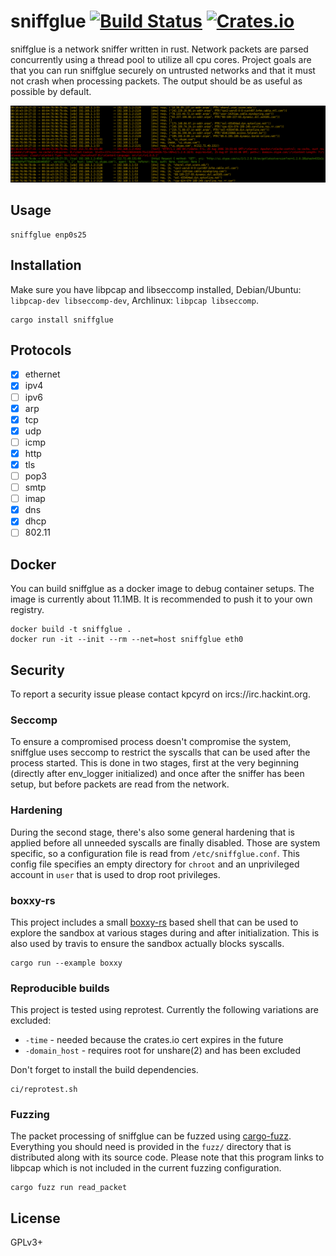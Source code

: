 # sniffglue [![Build Status][travis-img]][travis] [![Crates.io][crates-img]][crates]

[travis-img]:   https://travis-ci.org/kpcyrd/sniffglue.svg?branch=master
[travis]:       https://travis-ci.org/kpcyrd/sniffglue
[crates-img]:   https://img.shields.io/crates/v/sniffglue.svg
[crates]:       https://crates.io/crates/sniffglue

sniffglue is a network sniffer written in rust. Network packets are parsed concurrently
using a thread pool to utilize all cpu cores. Project goals are that you can
run sniffglue securely on untrusted networks and that it must not crash
when processing packets. The output should be as useful as possible by default.

![screenshot](docs/screenshot.png)

## Usage

    sniffglue enp0s25

## Installation

Make sure you have libpcap and libseccomp installed,
Debian/Ubuntu: `libpcap-dev libseccomp-dev`,
Archlinux: `libpcap libseccomp`.

    cargo install sniffglue

## Protocols

- [X] ethernet
- [X] ipv4
- [ ] ipv6
- [X] arp
- [X] tcp
- [X] udp
- [ ] icmp
- [X] http
- [X] tls
- [ ] pop3
- [ ] smtp
- [ ] imap
- [X] dns
- [X] dhcp
- [ ] 802.11

## Docker

You can build sniffglue as a docker image to debug container setups. The image
is currently about 11.1MB. It is recommended to push it to your own registry.

    docker build -t sniffglue .
    docker run -it --init --rm --net=host sniffglue eth0

## Security

To report a security issue please contact kpcyrd on ircs://irc.hackint.org.

### Seccomp

To ensure a compromised process doesn't compromise the system, sniffglue uses
seccomp to restrict the syscalls that can be used after the process started.
This is done in two stages, first at the very beginning (directly after
env\_logger initialized) and once after the sniffer has been setup, but before
packets are read from the network.

### Hardening

During the second stage, there's also some general hardening that is applied
before all unneeded syscalls are finally disabled. Those are system specific,
so a configuration file is read from `/etc/sniffglue.conf`. This config
file specifies an empty directory for `chroot` and an unprivileged account
in `user` that is used to drop root privileges.

### boxxy-rs

This project includes a small [boxxy-rs] based shell that can be used to
explore the sandbox at various stages during and after initialization. This is
also used by travis to ensure the sandbox actually blocks syscalls.

    cargo run --example boxxy

[boxxy-rs]: https://github.com/kpcyrd/boxxy-rs

### Reproducible builds

This project is tested using reprotest. Currently the following variations are
excluded:

- `-time` - needed because the crates.io cert expires in the future
- `-domain_host` - requires root for unshare(2) and has been excluded

Don't forget to install the build dependencies.

    ci/reprotest.sh

### Fuzzing

The packet processing of sniffglue can be fuzzed using [cargo-fuzz].
Everything you should need is provided in the `fuzz/` directory that is
distributed along with its source code. Please note that this program links
to libpcap which is not included in the current fuzzing configuration.

    cargo fuzz run read_packet

[cargo-fuzz]: https://github.com/rust-fuzz/cargo-fuzz

## License

GPLv3+
